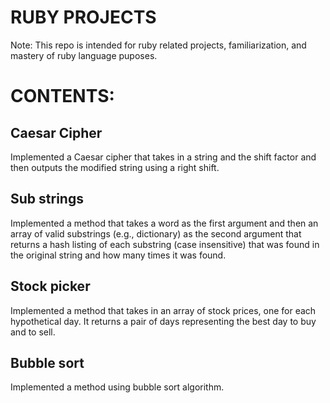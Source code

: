 # RUBY PROJECTS
Note: This repo is intended for ruby related projects, familiarization,  and mastery of ruby language puposes.

# CONTENTS:

## Caesar Cipher
Implemented a Caesar cipher that takes in a string and the shift factor 
and then outputs the modified string using a right shift.

## Sub strings
Implemented a method that takes a word as the first argument
and then an array of valid substrings (e.g., dictionary) as the second argument that
returns a hash listing of each substring (case insensitive) that was found in the original string and 
how many times it was found.

## Stock picker
Implemented a method that takes in an array of stock prices, one for each hypothetical day.
It returns a pair of days representing the best day to buy and to sell.

## Bubble sort
Implemented a method using bubble sort algorithm.

